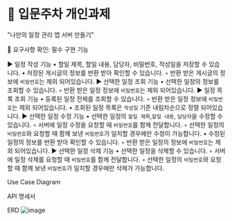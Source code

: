 <h1>📙 입문주차 개인과제</h1>
"나만의 일정 관리 앱 서버 만들기"

📍 요구사항 확인: 필수 구현 기능

▶︎ 일정 작성 기능
    • 할일 제목, 할일 내용, 담당자, 비밀번호, 작성일을 저장할 수 있습니다.
    • 저장된 게시글의 정보를 반환 받아 확인할 수 있습니다.
        ◦ 반환 받은 게시글의 정보에 `비밀번호`는 제외 되어있습니다.
▶︎ 선택한 일정 조회 기능
    • 선택한 일정의 정보를 조회할 수 있습니다.
        ◦ 반환 받은 일정 정보에 `비밀번호`는 제외 되어있습니다.
▶︎ 일정 목록 조회 기능
    • 등록된 일정 전체를 조회할 수 있습니다.
        ◦ 반환 받은 일정 정보에 `비밀번호`는 제외 되어있습니다.
    • 조회된 일정 목록은 `작성일` 기준 내림차순으로 정렬 되어있습니다.
▶︎ 선택한 일정 수정 기능
    • 선택한 일정의 `할일 제목`,`할일 내용`, `담당자`을 수정할 수 있습니다.
        ◦ 서버에 일정 수정을 요청할 때 `비밀번호`를 함께 전달합니다.
        ◦ 선택한 일정의 `비밀번호`와 요청할 때 함께 보낸 `비밀번호`가 일치할 경우에만 수정이 가능합니다.
    • 수정된 일정의 정보를 반환 받아 확인할 수 있습니다.
        ◦ 반환 받은 일정의 정보에 `비밀번호`는 제외 되어있습니다.
▶︎ 선택한 일정 삭제 기능
    • 선택한 일정을 삭제할 수 있습니다.
        ◦ 서버에 일정 삭제를 요청할 때 `비밀번호`를 함께 전달합니다.
        ◦ 선택한 일정의 `비밀번호`와 요청할 때 함께 보낸 `비밀번호`가 일치할 경우에만 삭제가 가능합니다.

Use Case Diagram

API 명세서


ERD
![image](https://github.com/oyeonjoo/schedule/assets/109337974/17525b7a-c61b-4799-9d26-dd847eb998d5)

